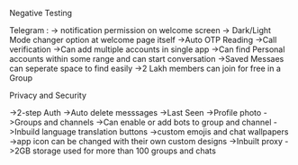 Negative Testing  

Telegram : 
-> notification permission on welcome screen
-> Dark/Light Mode changer option at welcome page itself
->Auto OTP Reading
->Call verification
->Can add multiple accounts in single app
->Can find Personal accounts within some range and can start conversation
->Saved Messaes can seperate space to find easily
->2 Lakh members can join for free in a Group

Privacy and Security 

->2-step Auth
->Auto delete messsages
->Last Seen
->Profile photo 
->Groups and channels
->Can enable or add bots to group and channel
->Inbuild language translation buttons
->custom emojis and chat wallpapers 
->app icon can be changed with their own custom designs
->Inbuilt proxy
->2GB storage used for more than 100 groups and chats

